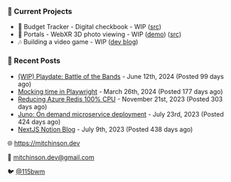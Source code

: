 ### 📌 Current Projects
- 💸 Budget Tracker - Digital checkbook - WIP ([src](https://github.com/bmitchinson/budget-entry))
- 📸 Portals - WebXR 3D photo viewing - WIP ([demo](https://portals.mitchinson.dev/)) ([src](https://github.com/bmitchinson/vr-jpg-viewer-webxr))
- 🎶 Building a video game - WIP ([dev blog](https://blog.mitchinson.dev/playdate-dev-one))

### 📝 Recent Posts

- [(WIP) Playdate: Battle of the Bands](https://blog.mitchinson.dev/playdate-dev-one) - June 12th, 2024 (Posted 99 days ago)
- [Mocking time in Playwright](https://blog.mitchinson.dev/playwright-mock-time) - March 26th, 2024 (Posted 177 days ago)
- [Reducing Azure Redis 100% CPU](https://blog.mitchinson.dev/redis-cpu) - November 21st, 2023 (Posted 303 days ago)
- [Juno: On demand microservice deployment](https://blog.mitchinson.dev/juno) - July 23rd, 2023 (Posted 424 days ago)
- [NextJS Notion Blog](https://blog.mitchinson.dev/blog-2023) - July 9th, 2023 (Posted 438 days ago)

🌐 https://mitchinson.dev

💌 mitchinson.dev@gmail.com

🐦 [@115bwm](https://twitter.com/115bwm)